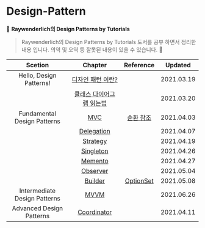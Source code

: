# Design-Pattern

:closed_book: **Raywenderlich의 Design Patterns by Tutorials**

> Raywenderlich의 Design Patterns by Tutorials 도서를 공부 하면서 정리한 내용 입니다.
> 의역 및 오역 등 잘못된 내용이 있을 수 있습니다. :pray:

|           Scetion            |                                       Chapter                                        |                                 Reference                                  |  Updated   |
| :--------------------------: | :----------------------------------------------------------------------------------: | :------------------------------------------------------------------------: | :--------: |
|   Hello, Design Patterns!    |     [디자인 패턴 이란?](/1.Hello,%20Design%20Patterns!/WhatareDesignPatterns.md)     |                                                                            | 2021.03.19 |
|                              | [클래스 다이어그램 읽는법](/1.Hello,%20Design%20Patterns!/HowtoReadAclassDiagram.md) |                                                                            | 2021.03.20 |
| Fundamental Design Patterns  |             [MVC](/2.Fundamental%20Design%20Patterns/MVC/MVCPattern.md)              | [순환 참조](/2.Fundamental%20Design%20Patterns/RetainCycle/RetainCycle.md) | 2021.04.03 |
|                              |   [Delegation](/2.Fundamental%20Design%20Patterns/Delegation/DelegationPattern.md)   |                                                                            | 2021.04.07 |
|                              |      [Strategy](/2.Fundamental%20Design%20Patterns/Strategy/StrategyPattern.md)      |                                                                            | 2021.04.19 |
|                              |    [Singleton](/2.Fundamental%20Design%20Patterns/Singleton/SingletonPattern.md)     |                                                                            | 2021.04.26 |
|                              |       [Memento](/2.Fundamental%20Design%20Patterns/Memento/MementoPattern.md)        |                                                                            | 2021.04.27 |
|                              |      [Observer](/2.Fundamental%20Design%20Patterns/Observer/ObsrverPattern.md)       |                                                                            | 2021.05.04 |
|                              |       [Builder](/2.Fundamental%20Design%20Patterns/Builder/BuilderPattern.md)        |   [OptionSet](https://developer.apple.com/documentation/swift/optionset)   | 2021.05.08 |
| Intermediate Design Patterns |              [MVVM](/3.Intermediate%20Design%20Patterns/MVVMPattern.md)              |                                                                            | 2021.06.26 |
|   Advanced Design Patterns   |   [Coordinator](/4.Advanced%20Design%20Patterns/Coordinator/CoordinatorPattern.md)   |                                                                            | 2021.04.11 |
